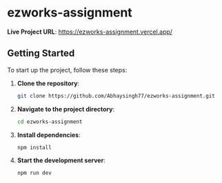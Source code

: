 # ezworks-assignment
**Live Project URL**: https://ezworks-assignment.vercel.app/ 


## Getting Started
To start up the project, follow these steps:

1. **Clone the repository**:
    ```sh
    git clone https://github.com/Abhaysingh77/ezworks-assignment.git
    ```
2. **Navigate to the project directory**:
    ```sh
    cd ezworks-assignment
    ```
3. **Install dependencies**:
    ```sh
    npm install
    ```
4. **Start the development server**:
    ```sh
    npm run dev
    ```

